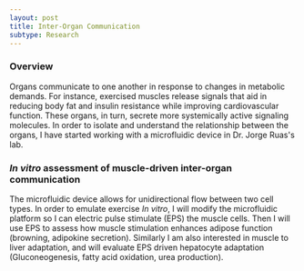 ```yaml
---
layout: post
title: Inter-Organ Communication
subtype: Research
---
```


### Overview

Organs communicate to one another in response to changes in metabolic demands.
For instance, exercised muscles release signals that aid in reducing body fat and insulin resistance while improving cardiovascular function. 
These organs, in turn, secrete more systemically active signaling molecules.
In order to isolate and understand the relationship between the organs, I have started working with a microfluidic device in Dr. Jorge Ruas's lab.


### <i>In vitro</i> assessment of muscle-driven inter-organ communication

The microfluidic device allows for unidirectional flow between two cell types.
In order to emulate exercise <i>In vitro</i>, I will modify the microfluidic platform so I can electric pulse stimulate (EPS) the muscle cells.
Then I will use EPS to assess how muscle stimulation enhances adipose function (browning, adipokine secretion).
Similarly I am also interested in muscle to liver adaptation, and will evaluate EPS driven hepatocyte adaptation (Gluconeogenesis, fatty acid oxidation, urea production).

